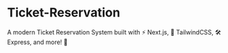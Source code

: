 # Ticket-Reservation
A modern Ticket Reservation System built with ⚡ Next.js, 🎨 TailwindCSS, 🛠️ Express, and more! 🚀
